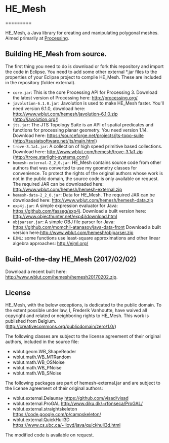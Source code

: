 # HE_Mesh
=========

HE_Mesh, a Java library for creating and manipulating polygonal meshes. Aimed primarily at [Processing](http://processing.org/).

## Building HE_Mesh from source.

The first thing you need to do is download or fork this repository and import the code in Eclipse.
You need to add some other external *.jar files to the properties of your Eclipse project to compile HE_Mesh. These are included in the repository (folder external).

* `core.jar`: This is the core Processing API for Processing 3. Download the latest version of Processing here: http://processing.org/
* `javolution-6.1.0.jar`: Javolution is used to make HE_Mesh faster. You'll need version 6.1.0, download here: http://www.wblut.com/hemesh/javolution-6.1.0.zip (http://javolution.org/)
* `jts.jar`: The JTS Topology Suite is an API of spatial predicates and functions for processing planar geometry. You need version 1.14. Download here: https://sourceforge.net/projects/jts-topo-suite (http://tsusiatsoftware.net/jts/main.html)
* `trove-3.1a1.jar`: A collection of high speed primitive based collections. Download here: http://www.wblut.com/hemesh/trove-3.1a1.zip
  (http://trove.starlight-systems.com/)
* `hemesh-external-2_2_0.jar`: HE_Mesh contains source code from other authors that was converted to use my geometry classes for convenience. To protect the rights of the original authors whose work is not in the public domain, the source code is only available on request. The required JAR can be downloaded here: http://www.wblut.com/hemesh/hemesh-external.zip
* `hemesh-data-2_2_0.jar`: Data for HE_Mesh. The required JAR can be downloaded here: http://www.wblut.com/hemesh/hemesh-data.zip
* `exp4j.jar`: A simple expression evaluator for Java: https://github.com/fasseg/exp4j. Download a built version here: http://www.objecthunter.net/exp4j/download.html
* `objparser.jar`: A simple OBJ file parser for Java: https://github.com/momchil-atanasov/java-data-front  Download a built version here:http://www.wblut.com/hemesh/objparser.zip
* `EJML`: some functions use least-square approximations and other linear algebra approaches: http://ejml.org/

## Build-of-the-day HE_Mesh (2017/02/02)

Download a recent built here: http://www.wblut.com/hemesh/hemesh20170202.zip.

## License

HE_Mesh, with the below exceptions, is dedicated to the public domain. 
To the extent possible under law, I, Frederik Vanhoutte, have waived all copyright and related or neighboring rights to HE_Mesh. This work is published from Belgium.
(http://creativecommons.org/publicdomain/zero/1.0/)

The following classes are subject to the license agreement of their original authors, included in the source file:

* wblut.geom.WB_ShapeReader
* wblut.math.WB_MTRandom
* wblut.math.WB_OSNoise
* wblut.math.WB_PNoise
* wblut.math.WB_SNoise

The following packages are part of hemesh-external.jar and are subject to the license agreement of their original authors:

* wblut.external.Delaunay https://github.com/visad/visad 
* wblut.external.ProGAL http://www.diku.dk/~rfonseca/ProGAL/
* wblut.external.straightskeleton https://code.google.com/p/campskeleton/
* wblut.external.QuickHull3D https://www.cs.ubc.ca/~lloyd/java/quickhull3d.html

The modified code is available on request.
